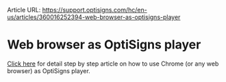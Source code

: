 Article URL: https://support.optisigns.com/hc/en-us/articles/360016252394-web-browser-as-optisigns-player

# Web browser as OptiSigns player

[Click here](https://www.optisigns.com/blog/how-to-use-optisigns-with-browser)
for detail step by step article on how to use Chrome (or any web browser) as
OptiSigns player.

